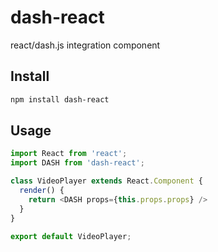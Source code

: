 # dash-react

react/dash.js integration component

## Install

```bash
npm install dash-react
```

## Usage

```js | pure
import React from 'react';
import DASH from 'dash-react';

class VideoPlayer extends React.Component {
  render() {
    return <DASH props={this.props.props} />
  }
}

export default VideoPlayer;
```
